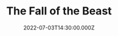 ---
video:
  type: vimeo
  id: 726819158
speaker:
  permalink: mitchell-mcnaney
  name: Mitchell McNaney
title: The Fall of the Beast
image: https://i.imgur.com/jDTe5AE.png
date: 2022-07-03T14:30:00.000Z
---